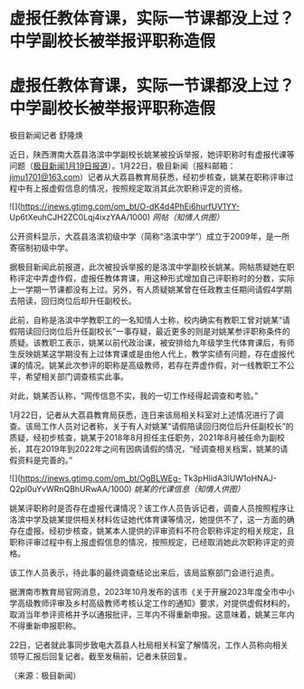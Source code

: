 # 虚报任教体育课，实际一节课都没上过？中学副校长被举报评职称造假

# 虚报任教体育课，实际一节课都没上过？中学副校长被举报评职称造假

极目新闻记者 舒隆焕

近日，陕西渭南大荔县洛滨中学副校长姚某被投诉举报，她评职称时有虚报代课等问题（[极目新闻1月19日报道](https://news.qq.com/rain/a/20240119A0A5FK00)）。1月22日，极目新闻（报料邮箱：jimu1701@163.com）记者从大荔县教育局获悉，经初步核查，姚某在职称评审过程中有上报虚假信息的情况，按照规定取消其此次职称评定的资格。

![](https://inews.gtimg.com/om_bt/O-dK4d4PhEi6hurfUV1YY-
Up6tXeuhCJH2ZC0Lqj4ixzYAA/1000) _网帖（知情人供图）_

公开资料显示，大荔县洛滨初级中学（简称“洛滨中学”）成立于2009年，是一所寄宿制初级中学。

据极目新闻此前报道，此次被投诉举报的是洛滨中学副校长姚某。网帖质疑她在职称评定中弄虚作假，虚报任教体育课，用这种形式增加自己评职称时的分数，实际上一学期一节课都没有上过。另外，有人质疑姚某曾在任政教主任期间请假4学期去陪读，回归岗位后却升任副校长。

此前，自称是洛滨中学教职工的一名知情人士称，校内确实有教职工曾对姚某“请假陪读回归岗位后升任副校长”一事存疑，最近更多的则是对姚某参评职称条件的质疑。该教职工表示，姚某以前代政治课，被安排给九年级学生代体育课后，有师生反映姚某这学期没有上过体育课或是由他人代上，教学实绩有问题，存在虚报代课的情况。姚某此次参评的职称是高级教师，若存在弄虚作假，对一线教职工不公平，希望相关部门调查核实此事。

对此，姚某否认称，“网传信息不实，我的一切工作经得起调查和考验。”

1月22日，记者从大荔县教育局获悉，连日来该局相关科室对上述情况进行了调查。该局工作人员对记者称，关于有人对姚某“请假陪读回归岗位后升任副校长”的质疑，经初步核查，姚某于2018年8月担任主任职务，2021年8月被任命为副校长，其在2019年到2022年之间有因病请假的情况，“经调查相关档案，姚某的请假资料是完善的。”

![](https://inews.gtimg.com/om_bt/OgBLWEg-
Tk3pHlidA3lUW1oHNAJ-Q2pl0uYvWRnQBhURwAA/1000) _姚某的代课信息（知情人供图）_

姚某评职称时是否存在虚报代课情况？该工作人员告诉记者，调查人员按照程序让洛滨中学及姚某提供相关材料佐证她代体育课等情况，她提供不了，这一方面的确存在虚报。经初步核查，姚某本人提供的评审资料不符合职称评定的相关规定，且职称评审过程中有上报虚假信息的情况，按照规定，已经取消她此次职称评定的资格。

该工作人员表示，待此事的最终调查结论出来后，该局监察部门会进行追责。

据渭南市教育局官网消息，2023年10月发布的该市《关于开展2023年度全市中小学高级教师评审及乡村高级教师考核认定工作的通知》要求，对提供虚假材料的，取消当年参评资格并予以通报批评，三年内不得重新申报。这意味着，姚某三年内不得重新申报职称。

22日，记者就此事同步致电大荔县人社局相关科室了解情况，工作人员称向相关领导汇报后回复记者。截至发稿前，记者未获回复。

（来源：极目新闻）

